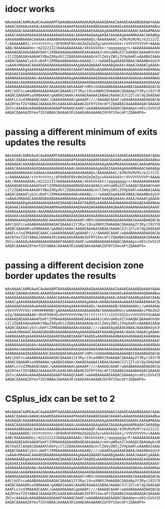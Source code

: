 # idocr works

    WAoAAAACAAMGAwACAwAAAAMTAAAABAAAAA0AAAAQAAAAAQAAAAIAAAAEAAAABQAAAAYAAAAH
    AAAACQAAAAoAAAALAAAADQAAAA4AAAAPAAAAEAAAABEAAAASAAAAEwAAAA0AAAAQAAAABwAA
    AAQAAAACAAAABAAAAAUAAAADAAAAAwAAAAQAAAAEAAAAAgAAAAMAAAAGAAAACAAAAAMAAAAL
    AAAACAAAAA0AAAAQAAAAAAAAAAEAAAALAAAAAAAAAAgAAAAIAAAAAgAAAAMAAAACAAAABgAA
    AAAAAAABAAAACAAAAAsAAAABAAAAAAAAAA4AAAAQv/AAAAAAAAC/4zMzMzMzMz/mJ2J2J2J2
    f/AAAAAAB6I/zYnYnYnYnj/dF0XRdF0Xv8mZmZmZmZq/wkkkkkkkkr/VVVVVVVVVP+AAAAAA
    AAB/8AAAAAAHor/m22222223AAAAAAAAAAA/4kkkkkkkkr/qqqqqqqqrv/AAAAAAAAAAAAQC
    AAAAAQAEAAkAAAAFbmFtZXMAAAAQAAAABAAEAAkAAAAJcmVnaW9uX2lkAAQACQAAAAhhdmVy
    c2l2ZQAEAAkAAAAKYXBwZXRpdGl2ZQAEAAkAAAAQcHJlZmVyZW5jZV9pbmRleAAABAIAAAAB
    AAQACQAAAAlyb3cubmFtZXMAAAANAAAAAoAAAAD////wAAAEAgAAAAEABAAJAAAABmdyb3Vw
    cwAAAxMAAAACAAAADQAAABAAAAABAAAAAgAAAAQAAAAFAAAABgAAAAcAAAAJAAAACgAAAAsA
    AAANAAAADgAAAA8AAAAQAAAAEQAAABIAAAATAAADEwAAABAAAAANAAAAAQAAAAEAAAANAAAA
    AQAAAAIAAAANAAAAAQAAAAMAAAANAAAAAQAAAAQAAAANAAAAAQAAAAUAAAANAAAAAQAAAAYA
    AAANAAAAAQAAAAcAAAANAAAAAQAAAAgAAAANAAAAAQAAAAkAAAANAAAAAQAAAAoAAAANAAAA
    AQAAAAsAAAANAAAAAQAAAAwAAAANAAAAAQAAAA0AAAANAAAAAQAAAA4AAAANAAAAAQAAAA8A
    AAANAAAAAQAAABAAAAQCAAAAAQAEAAkAAAAFcHR5cGUAAAANAAAAAAAABAIAAAABAAQACQAA
    AAVjbGFzcwAAABAAAAADAAQACQAAAA12Y3Ryc19saXN0X29mAAQACQAAAAp2Y3Ryc192Y3Ry
    AAQACQAAAARsaXN0AAAA/gAABAIAAAH/AAAAEAAAAAIABAAJAAAACXJlZ2lvbl9pZAAEAAkA
    AAAFLnJvd3MAAAQCAAAC/wAAAA0AAAACgAAAAP////AAAAQCAAAF/wAAABAAAAADAAQACQAA
    AAZ0YmxfZGYABAAJAAAAA3RibAAEAAkAAAAKZGF0YS5mcmFtZQAABAIAAAABAAQACQAAAAUu
    ZHJvcAAAAAoAAAABAAAAAQAAAP4AAAQCAAAF/wAAABAAAAAEAAQACQAAAApncm91cGVkX2Rm
    AAQACQAAAAZ0YmxfZGYABAAJAAAAA3RibAAEAAkAAAAKZGF0YS5mcmFtZQAAAP4=

# passing a different minimum of exits updates the results

    WAoAAAACAAMGAwACAwAAAAMTAAAABAAAAA0AAAAQAAAAAQAAAAIAAAAEAAAABQAAAAYAAAAH
    AAAACQAAAAoAAAALAAAADQAAAA4AAAAPAAAAEAAAABEAAAASAAAAEwAAAA0AAAAQAAAABwAA
    AAQAAAACAAAABAAAAAUAAAADAAAAAwAAAAQAAAAEAAAAAgAAAAMAAAAGAAAACAAAAAMAAAAL
    AAAACAAAAA0AAAAQAAAAAAAAAAEAAAALAAAAAAAAAAgAAAAIAAAAAgAAAAMAAAACAAAABgAA
    AAAAAAABAAAACAAAAAsAAAABAAAAAAAAAA4AAAAQv/AAAAAAAAC/4zMzMzMzMz/mJ2J2J2J2
    v/AAAAAAAAA/zYnYnYnYnj/dF0XRdF0Xv8mZmZmZmZq/wkkkkkkkkr/VVVVVVVVVP+AAAAAA
    AAC/8AAAAAAAAL/m22222223AAAAAAAAAAA/4kkkkkkkkr/qqqqqqqqrv/AAAAAAAAAAAAQC
    AAAAAQAEAAkAAAAFbmFtZXMAAAAQAAAABAAEAAkAAAAJcmVnaW9uX2lkAAQACQAAAAhhdmVy
    c2l2ZQAEAAkAAAAKYXBwZXRpdGl2ZQAEAAkAAAAQcHJlZmVyZW5jZV9pbmRleAAABAIAAAAB
    AAQACQAAAAlyb3cubmFtZXMAAAANAAAAAoAAAAD////wAAAEAgAAAAEABAAJAAAABmdyb3Vw
    cwAAAxMAAAACAAAADQAAABAAAAABAAAAAgAAAAQAAAAFAAAABgAAAAcAAAAJAAAACgAAAAsA
    AAANAAAADgAAAA8AAAAQAAAAEQAAABIAAAATAAADEwAAABAAAAANAAAAAQAAAAEAAAANAAAA
    AQAAAAIAAAANAAAAAQAAAAMAAAANAAAAAQAAAAQAAAANAAAAAQAAAAUAAAANAAAAAQAAAAYA
    AAANAAAAAQAAAAcAAAANAAAAAQAAAAgAAAANAAAAAQAAAAkAAAANAAAAAQAAAAoAAAANAAAA
    AQAAAAsAAAANAAAAAQAAAAwAAAANAAAAAQAAAA0AAAANAAAAAQAAAA4AAAANAAAAAQAAAA8A
    AAANAAAAAQAAABAAAAQCAAAAAQAEAAkAAAAFcHR5cGUAAAANAAAAAAAABAIAAAABAAQACQAA
    AAVjbGFzcwAAABAAAAADAAQACQAAAA12Y3Ryc19saXN0X29mAAQACQAAAAp2Y3Ryc192Y3Ry
    AAQACQAAAARsaXN0AAAA/gAABAIAAAH/AAAAEAAAAAIABAAJAAAACXJlZ2lvbl9pZAAEAAkA
    AAAFLnJvd3MAAAQCAAAC/wAAAA0AAAACgAAAAP////AAAAQCAAAF/wAAABAAAAADAAQACQAA
    AAZ0YmxfZGYABAAJAAAAA3RibAAEAAkAAAAKZGF0YS5mcmFtZQAABAIAAAABAAQACQAAAAUu
    ZHJvcAAAAAoAAAABAAAAAQAAAP4AAAQCAAAF/wAAABAAAAAEAAQACQAAAApncm91cGVkX2Rm
    AAQACQAAAAZ0YmxfZGYABAAJAAAAA3RibAAEAAkAAAAKZGF0YS5mcmFtZQAAAP4=

# passing a different decision zone border updates the results

    WAoAAAACAAMGAwACAwAAAAMTAAAABAAAAA0AAAAQAAAAAQAAAAIAAAAEAAAABQAAAAYAAAAH
    AAAACQAAAAoAAAALAAAADQAAAA4AAAAPAAAAEAAAABEAAAASAAAAEwAAAA0AAAAQAAAABwAA
    AAAAAAAAAAAABAAAAAcAAAACAAAAAwAAAAMAAAADAAAABgAAAAcAAAAFAAAABgAAAAYAAAAL
    AAAACgAAAA0AAAAQAAAAAAAAAAIAAAAGAAAAAgAAAAsAAAAGAAAAAwAAAAEAAAABAAAACQAA
    AAAAAAAGAAAAAwAAAAEAAAADAAAAAgAAAA4AAAAQv/AAAAAAAAB/8AAAAAAHoj/wAAAAAAAA
    v9VVVVVVVVU/zHHHHHHHHD/gAAAAAAAAAAAAAAAAAAB/8AAAAAAHon/wAAAAAAeiP8mZmZmZ
    mZq/8AAAAAAAAD+3RdF0XRdGv9VVVVVVVVW/5tttttttt7/iSSSSSSSSv+VVVVVVVVUAAAQC
    AAAAAQAEAAkAAAAFbmFtZXMAAAAQAAAABAAEAAkAAAAJcmVnaW9uX2lkAAQACQAAAAhhdmVy
    c2l2ZQAEAAkAAAAKYXBwZXRpdGl2ZQAEAAkAAAAQcHJlZmVyZW5jZV9pbmRleAAABAIAAAAB
    AAQACQAAAAlyb3cubmFtZXMAAAANAAAAAoAAAAD////wAAAEAgAAAAEABAAJAAAABmdyb3Vw
    cwAAAxMAAAACAAAADQAAABAAAAABAAAAAgAAAAQAAAAFAAAABgAAAAcAAAAJAAAACgAAAAsA
    AAANAAAADgAAAA8AAAAQAAAAEQAAABIAAAATAAADEwAAABAAAAANAAAAAQAAAAEAAAANAAAA
    AQAAAAIAAAANAAAAAQAAAAMAAAANAAAAAQAAAAQAAAANAAAAAQAAAAUAAAANAAAAAQAAAAYA
    AAANAAAAAQAAAAcAAAANAAAAAQAAAAgAAAANAAAAAQAAAAkAAAANAAAAAQAAAAoAAAANAAAA
    AQAAAAsAAAANAAAAAQAAAAwAAAANAAAAAQAAAA0AAAANAAAAAQAAAA4AAAANAAAAAQAAAA8A
    AAANAAAAAQAAABAAAAQCAAAAAQAEAAkAAAAFcHR5cGUAAAANAAAAAAAABAIAAAABAAQACQAA
    AAVjbGFzcwAAABAAAAADAAQACQAAAA12Y3Ryc19saXN0X29mAAQACQAAAAp2Y3Ryc192Y3Ry
    AAQACQAAAARsaXN0AAAA/gAABAIAAAH/AAAAEAAAAAIABAAJAAAACXJlZ2lvbl9pZAAEAAkA
    AAAFLnJvd3MAAAQCAAAC/wAAAA0AAAACgAAAAP////AAAAQCAAAF/wAAABAAAAADAAQACQAA
    AAZ0YmxfZGYABAAJAAAAA3RibAAEAAkAAAAKZGF0YS5mcmFtZQAABAIAAAABAAQACQAAAAUu
    ZHJvcAAAAAoAAAABAAAAAQAAAP4AAAQCAAAF/wAAABAAAAAEAAQACQAAAApncm91cGVkX2Rm
    AAQACQAAAAZ0YmxfZGYABAAJAAAAA3RibAAEAAkAAAAKZGF0YS5mcmFtZQAAAP4=

# CSplus_idx can be set to 2

    WAoAAAACAAMGAwACAwAAAAMTAAAABAAAAA0AAAAQAAAAAQAAAAIAAAAEAAAABQAAAAYAAAAH
    AAAACQAAAAoAAAALAAAADQAAAA4AAAAPAAAAEAAAABEAAAASAAAAEwAAAA0AAAAQAAAABwAA
    AAQAAAACAAAABAAAAAUAAAADAAAAAwAAAAQAAAAEAAAAAgAAAAMAAAAGAAAACAAAAAMAAAAL
    AAAACAAAAA0AAAAQAAAAAAAAAAEAAAALAAAAAAAAAAgAAAAIAAAAAgAAAAMAAAACAAAABgAA
    AAAAAAABAAAACAAAAAsAAAABAAAAAAAAAA4AAAAQP/AAAAAAAAA/4zMzMzMzM7/mJ2J2J2J2
    f/AAAAAAB6K/zYnYnYnYnr/dF0XRdF0XP8mZmZmZmZo/wkkkkkkkkj/VVVVVVVVVv+AAAAAA
    AAB/8AAAAAAHoj/m22222223AAAAAAAAAAC/4kkkkkkkkj/qqqqqqqqrP/AAAAAAAAAAAAQC
    AAAAAQAEAAkAAAAFbmFtZXMAAAAQAAAABAAEAAkAAAAJcmVnaW9uX2lkAAQACQAAAAphcHBl
    dGl0aXZlAAQACQAAAAhhdmVyc2l2ZQAEAAkAAAAQcHJlZmVyZW5jZV9pbmRleAAABAIAAAAB
    AAQACQAAAAlyb3cubmFtZXMAAAANAAAAAoAAAAD////wAAAEAgAAAAEABAAJAAAABmdyb3Vw
    cwAAAxMAAAACAAAADQAAABAAAAABAAAAAgAAAAQAAAAFAAAABgAAAAcAAAAJAAAACgAAAAsA
    AAANAAAADgAAAA8AAAAQAAAAEQAAABIAAAATAAADEwAAABAAAAANAAAAAQAAAAEAAAANAAAA
    AQAAAAIAAAANAAAAAQAAAAMAAAANAAAAAQAAAAQAAAANAAAAAQAAAAUAAAANAAAAAQAAAAYA
    AAANAAAAAQAAAAcAAAANAAAAAQAAAAgAAAANAAAAAQAAAAkAAAANAAAAAQAAAAoAAAANAAAA
    AQAAAAsAAAANAAAAAQAAAAwAAAANAAAAAQAAAA0AAAANAAAAAQAAAA4AAAANAAAAAQAAAA8A
    AAANAAAAAQAAABAAAAQCAAAAAQAEAAkAAAAFcHR5cGUAAAANAAAAAAAABAIAAAABAAQACQAA
    AAVjbGFzcwAAABAAAAADAAQACQAAAA12Y3Ryc19saXN0X29mAAQACQAAAAp2Y3Ryc192Y3Ry
    AAQACQAAAARsaXN0AAAA/gAABAIAAAH/AAAAEAAAAAIABAAJAAAACXJlZ2lvbl9pZAAEAAkA
    AAAFLnJvd3MAAAQCAAAC/wAAAA0AAAACgAAAAP////AAAAQCAAAF/wAAABAAAAADAAQACQAA
    AAZ0YmxfZGYABAAJAAAAA3RibAAEAAkAAAAKZGF0YS5mcmFtZQAABAIAAAABAAQACQAAAAUu
    ZHJvcAAAAAoAAAABAAAAAQAAAP4AAAQCAAAF/wAAABAAAAAEAAQACQAAAApncm91cGVkX2Rm
    AAQACQAAAAZ0YmxfZGYABAAJAAAAA3RibAAEAAkAAAAKZGF0YS5mcmFtZQAAAP4=

